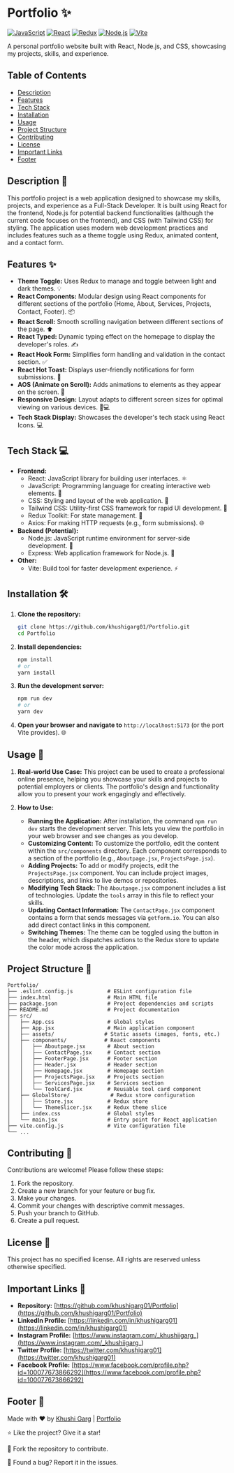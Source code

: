 # Portfolio ✨

[![JavaScript](https://img.shields.io/badge/JavaScript-F7DF1E?style=for-the-badge&logo=javascript&logoColor=black)]()
[![React](https://img.shields.io/badge/React-20232A?style=for-the-badge&logo=react&logoColor=61DAFB)]()
[![Redux](https://img.shields.io/badge/Redux-593D88?style=for-the-badge&logo=redux&logoColor=white)]()
[![Node.js](https://img.shields.io/badge/Node.js-339933?style=for-the-badge&logo=node.js&logoColor=white)]()
[![Vite](https://img.shields.io/badge/Vite-B73BFE?style=for-the-badge&logo=vite&logoColor=FF4949)]()

A personal portfolio website built with React, Node.js, and CSS, showcasing my projects, skills, and experience.

## Table of Contents

- [Description](#description)
- [Features](#features)
- [Tech Stack](#tech-stack)
- [Installation](#installation)
- [Usage](#usage)
- [Project Structure](#project-structure)
- [Contributing](#contributing)
- [License](#license)
- [Important Links](#important-links)
- [Footer](#footer)

## Description 📝

This portfolio project is a web application designed to showcase my skills, projects, and experience as a Full-Stack Developer. It is built using React for the frontend, Node.js for potential backend functionalities (although the current code focuses on the frontend), and CSS (with Tailwind CSS) for styling. The application uses modern web development practices and includes features such as a theme toggle using Redux, animated content, and a contact form.

## Features ✨

- **Theme Toggle:** Uses Redux to manage and toggle between light and dark themes. 💡
- **React Components:** Modular design using React components for different sections of the portfolio (Home, About, Services, Projects, Contact, Footer). 📦
- **React Scroll:** Smooth scrolling navigation between different sections of the page. ⬆️
- **React Typed:** Dynamic typing effect on the homepage to display the developer's roles. ✍️
- **React Hook Form:** Simplifies form handling and validation in the contact section. ✅
- **React Hot Toast:** Displays user-friendly notifications for form submissions. 🍞
- **AOS (Animate on Scroll):** Adds animations to elements as they appear on the screen. 🚀
- **Responsive Design:** Layout adapts to different screen sizes for optimal viewing on various devices. 📱💻
- **Tech Stack Display:** Showcases the developer's tech stack using React Icons. 💻

## Tech Stack 💻

- **Frontend:**
  - React: JavaScript library for building user interfaces. ⚛️
  - JavaScript: Programming language for creating interactive web elements. 📜
  - CSS: Styling and layout of the web application. 🎨
  - Tailwind CSS: Utility-first CSS framework for rapid UI development. 💨
  - Redux Toolkit: For state management. 🧰
  - Axios: For making HTTP requests (e.g., form submissions). 🌐
- **Backend (Potential):**
  - Node.js: JavaScript runtime environment for server-side development. 🚀
  - Express: Web application framework for Node.js. 🚄
- **Other:**
  - Vite: Build tool for faster development experience. ⚡

## Installation 🛠️

1. **Clone the repository:**
   ```bash
   git clone https://github.com/khushigarg01/Portfolio.git
   cd Portfolio
   ```

2. **Install dependencies:**
   ```bash
   npm install
   # or
   yarn install
   ```

3. **Run the development server:**
   ```bash
   npm run dev
   # or
   yarn dev
   ```

4. **Open your browser and navigate to** `http://localhost:5173` (or the port Vite provides). 🌐

## Usage 🚀

1.  **Real-world Use Case:** This project can be used to create a professional online presence, helping you showcase your skills and projects to potential employers or clients. The portfolio's design and functionality allow you to present your work engagingly and effectively.

2.  **How to Use:**
    -  **Running the Application:** After installation, the command `npm run dev` starts the development server. This lets you view the portfolio in your web browser and see changes as you develop.
    -  **Customizing Content:** To customize the portfolio, edit the content within the `src/components` directory. Each component corresponds to a section of the portfolio (e.g., `Aboutpage.jsx`, `ProjectsPage.jsx`).
    -  **Adding Projects:** To add or modify projects, edit the `ProjectsPage.jsx` component. You can include project images, descriptions, and links to live demos or repositories.
    -  **Modifying Tech Stack:** The `Aboutpage.jsx` component includes a list of technologies. Update the `tools` array in this file to reflect your skills.
    -  **Updating Contact Information:** The `ContactPage.jsx` component contains a form that sends messages via `getform.io`. You can also add direct contact links in this component.
    -  **Switching Themes:** The theme can be toggled using the button in the header, which dispatches actions to the Redux store to update the color mode across the application.




## Project Structure 📂

```
Portfolio/
├── .eslint.config.js           # ESLint configuration file
├── index.html                  # Main HTML file
├── package.json                # Project dependencies and scripts
├── README.md                   # Project documentation
├── src/
│   ├── App.css                 # Global styles
│   ├── App.jsx                 # Main application component
│   ├── assets/                # Static assets (images, fonts, etc.)
│   ├── components/            # React components
│   │   ├── Aboutpage.jsx       # About section
│   │   ├── ContactPage.jsx     # Contact section
│   │   ├── FooterPage.jsx      # Footer section
│   │   ├── Header.jsx          # Header section
│   │   ├── Homepage.jsx        # Homepage section
│   │   ├── ProjectsPage.jsx    # Projects section
│   │   ├── ServicesPage.jsx    # Services section
│   │   └── ToolCard.jsx        # Reusable tool card component
│   ├── GlobalStore/             # Redux store configuration
│   │   ├── Store.jsx           # Redux store
│   │   └── ThemeSlicer.jsx     # Redux theme slice
│   ├── index.css               # Global styles
│   └── main.jsx                # Entry point for React application
├── vite.config.js              # Vite configuration file
└── ...
```

## Contributing 🤝

Contributions are welcome! Please follow these steps:

1. Fork the repository.
2. Create a new branch for your feature or bug fix.
3. Make your changes.
4. Commit your changes with descriptive commit messages.
5. Push your branch to GitHub.
6. Create a pull request.

## License 📝

This project has no specified license. All rights are reserved unless otherwise specified.

## Important Links 🔗

- **Repository:** [https://github.com/khushigarg01/Portfolio](https://github.com/khushigarg01/Portfolio)
- **LinkedIn Profile:** [https://linkedin.com/in/khushigarg01](https://linkedin.com/in/khushigarg01)
- **Instagram Profile:** [https://www.instagram.com/_khushiigarg_](https://www.instagram.com/_khushiigarg_)
- **Twitter Profile:** [https://twitter.com/khushigarg01](https://twitter.com/khushigarg01)
- **Facebook Profile:** [https://www.facebook.com/profile.php?id=100077673866292](https://www.facebook.com/profile.php?id=100077673866292)

## Footer 🚀

Made with ❤️ by [Khushi Garg](https://github.com/khushigarg01) | [Portfolio](https://github.com/khushigarg01/Portfolio)

⭐️ Like the project? Give it a star!

🍴 Fork the repository to contribute.

🐛 Found a bug? Report it in the issues.
